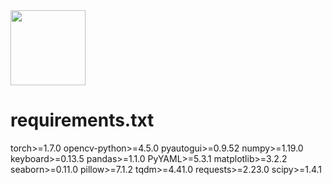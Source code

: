 <img src="https://r2cdn.perplexity.ai/pplx-full-logo-primary-dark%402x.png" class="logo" width="120"/>

# requirements.txt

torch>=1.7.0
opencv-python>=4.5.0
pyautogui>=0.9.52
numpy>=1.19.0
keyboard>=0.13.5
pandas>=1.1.0
PyYAML>=5.3.1
matplotlib>=3.2.2
seaborn>=0.11.0
pillow>=7.1.2
tqdm>=4.41.0
requests>=2.23.0
scipy>=1.4.1

